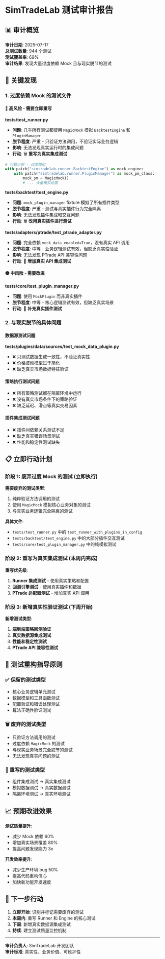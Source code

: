 # SimTradeLab 测试审计报告

## 📊 审计概览

**审计日期**: 2025-07-17  
**总测试数量**: 944 个测试  
**测试覆盖率**: 69%  
**审计结果**: 发现大量过度依赖 Mock 且与现实脱节的测试

## 🚨 关键发现

### 1. 过度依赖 Mock 的测试文件

#### 🔴 **高风险 - 需要立即重写**

**tests/test_runner.py**
- **问题**: 几乎所有测试都使用 `MagicMock` 模拟 `BacktestEngine` 和 `PluginManager`
- **脱节程度**: 严重 - 只验证方法调用，不验证实际业务逻辑
- **影响**: 无法发现真实运行时的集成问题
- **行动**: 🗑️ **重写为真实集成测试**

```python
# 问题示例 - 过度模拟
with patch("simtradelab.runner.BacktestEngine") as mock_engine:
    with patch("simtradelab.runner.PluginManager") as mock_pm_class:
        mock_pm = MagicMock()
        # ... 大量模拟设置
```

**tests/backtest/test_engine.py**
- **问题**: `mock_plugin_manager` fixture 模拟了所有插件类型
- **脱节程度**: 严重 - 测试与真实插件行为完全隔离
- **影响**: 无法发现插件集成和交互问题
- **行动**: 🗑️ **改用真实插件进行测试**

**tests/adapters/ptrade/test_ptrade_adapter.py**
- **问题**: 完全依赖 `mock_data_enabled=True`，没有真实 API 调用
- **脱节程度**: 中等 - 业务逻辑测试有效，但缺乏真实性验证
- **影响**: 无法发现 PTrade API 兼容性问题
- **行动**: 🔄 **增加真实 API 集成测试**

#### 🟡 **中风险 - 需要改进**

**tests/core/test_plugin_manager.py**
- **问题**: 使用 `MockPlugin` 而非真实插件
- **脱节程度**: 中等 - 核心逻辑测试有效，但缺乏真实场景
- **行动**: 🔄 **补充真实插件测试**

### 2. 与现实脱节的具体问题

#### 数据源测试问题
**tests/plugins/data/sources/test_mock_data_plugin.py**
- ❌ 只测试数据生成一致性，不验证真实性
- ❌ 价格波动模型过于简化
- ❌ 缺乏真实市场数据特征验证

#### 策略执行测试问题
- ❌ 所有策略测试都在隔离环境中运行
- ❌ 没有真实市场条件下的策略验证
- ❌ 缺乏延迟、滑点等真实交易因素

#### 插件集成测试问题
- ❌ 插件间依赖关系测试不足
- ❌ 缺乏真实错误场景测试
- ❌ 性能和稳定性测试缺失

## 📋 立即行动计划

### 阶段 1: 废弃过度 Mock 的测试 (立即执行)

**需要废弃的测试类型**:
1. 纯粹验证方法调用的测试
2. 使用 `MagicMock` 模拟核心业务对象的测试
3. 与真实业务逻辑完全隔离的测试

**具体文件**:
- `tests/test_runner.py` 中的 `test_runner_with_plugins_in_config`
- `tests/backtest/test_engine.py` 中的大部分插件交互测试
- `tests/core/test_plugin_manager.py` 中的纯模拟测试

### 阶段 2: 重写为真实集成测试 (本周内完成)

**重写优先级**:
1. **Runner 集成测试** - 使用真实策略和配置
2. **回测引擎测试** - 使用真实插件和数据
3. **PTrade 适配器测试** - 增加真实 API 调用

### 阶段 3: 新增真实性验证测试 (下周开始)

**新增测试类型**:
1. **端到端策略回测验证**
2. **真实数据源集成测试**
3. **性能和稳定性测试**
4. **PTrade API 兼容性测试**

## 🎯 测试重构指导原则

### ✅ 保留的测试类型
- 核心业务逻辑单元测试
- 数据模型和工具函数测试
- 配置验证和错误处理测试
- 算法正确性验证测试

### 🗑️ 废弃的测试类型
- 只验证方法调用的测试
- 过度依赖 `MagicMock` 的测试
- 与现实业务场景完全脱节的测试
- 无法发现真实问题的测试

### 🔄 重写的测试类型
- 组件集成测试 → 真实集成测试
- 模拟数据测试 → 真实数据测试
- 隔离环境测试 → 真实环境测试

## 📈 预期改进效果

**测试质量提升**:
- 减少 Mock 依赖 60%
- 增加真实场景覆盖 80%
- 提高问题发现能力 3x

**开发效率提升**:
- 减少生产环境 bug 50%
- 提高代码重构信心
- 加快新功能开发速度

## 🚀 下一步行动

1. **立即开始**: 识别并标记需要废弃的测试
2. **本周内**: 重写 Runner 和 Engine 的核心测试
3. **下周**: 新增真实数据源集成测试
4. **持续**: 建立测试质量监控机制

---

**审计负责人**: SimTradeLab 开发团队  
**审计标准**: 真实性、业务价值、可维护性
